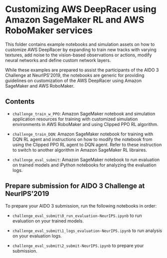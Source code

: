 # Customizing AWS DeepRacer using Amazon SageMaker RL and AWS RoboMaker services


This folder contains example notebooks and simulation assets on how to customize AWS DeepRacer by expanding to train new tracks with varying textures, add noise to the vision-based observations or actions, modify neural networks and define custom network layers. 

While these examples are prepared to assist the participants of the AIDO 3 Challenge at NeurIPS'2019, the notebooks are generic for providing guidelines on customization of the AWS DeepRacer using Amazon SageMaker and AWS RoboMaker.



## Contents

* `challenge_train_w_PPO`: Amazon SageMaker notebook and simulation application resources for training with customized simulation environments in AWS RoboMaker and using Clipped PPO RL algorithm.

* `challenge_train_DQN`: Amazon SageMaker notebook for training with DQN RL agent and instructions on how to modify the notebook from using the Clipped PPO RL agent to DQN agent. Refer to these instruction to switch to another algorithm in Amazon SageMaker RL libraires.

* `challenge_eval_submit`: Amazon SageMaker notebook to run evaluation on trained models and iPython notebooks for analyzing the evaluation logs. 


## Prepare submission for AIDO 3 Challenge at NeurIPS'2019

To prepare your AIDO 3 submission, run the following notebooks in order:

* `challenge_eval_submit\0_run_evaluation-NeurIPS.ipynb` to run evaluation on your trained models.

* `challenge_eval_submit\1_logs_evaluation-NeurIPS.ipynb` to run analysis on your evaluation logs.

* `challenge_eval_submit\2_submit-NeurIPS.ipynb` to prepare your submission.









